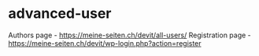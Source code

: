 # advanced-user

Authors page - https://meine-seiten.ch/devit/all-users/
Registration page - https://meine-seiten.ch/devit/wp-login.php?action=register

